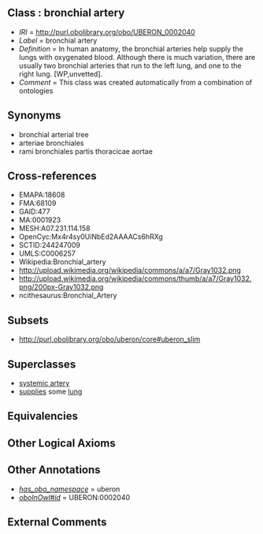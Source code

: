
## Class : bronchial artery

 * *IRI* = http://purl.obolibrary.org/obo/UBERON_0002040
 * *Label* = bronchial artery
 * *Definition* = In human anatomy, the bronchial arteries help supply the lungs with oxygenated blood. Although there is much variation, there are usually two bronchial arteries that run to the left lung, and one to the right lung. [WP,unvetted].
 * *Comment* = This class was created automatically from a combination of ontologies

## Synonyms

 * bronchial arterial tree
 * arteriae bronchiales
 * rami bronchiales partis thoracicae aortae

## Cross-references

 * EMAPA:18608
 * FMA:68109
 * GAID:477
 * MA:0001923
 * MESH:A07.231.114.158
 * OpenCyc:Mx4r4sy0UiNbEd2AAAACs6hRXg
 * SCTID:244247009
 * UMLS:C0006257
 * Wikipedia:Bronchial_artery
 * http://upload.wikimedia.org/wikipedia/commons/a/a7/Gray1032.png
 * http://upload.wikimedia.org/wikipedia/commons/thumb/a/a7/Gray1032.png/200px-Gray1032.png
 * ncithesaurus:Bronchial_Artery

## Subsets

 * http://purl.obolibrary.org/obo/uberon/core#uberon_slim

## Superclasses

 * [systemic artery](../../UBERON/73/UBERON_0004573.md)
 * [supplies](../../FMA/03/FMA_86003.md) some [lung](../../UBERON/48/UBERON_0002048.md)

## Equivalencies


## Other Logical Axioms


## Other Annotations

 * *[has_obo_namespace](../../ce/oboInOwl#hasOBONamespace.md)* = uberon
 * *[oboInOwl#id](../../id/oboInOwl#id.md)* = UBERON:0002040

## External Comments

